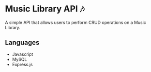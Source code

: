 # Music Library API :notes:

A simple API that allows users to perform CRUD operations on a Music Library.

## Languages

- Javascript
- MySQL
- Express.js

